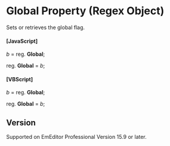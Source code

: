 # Global Property (Regex Object)

Sets or retrieves the global flag.

#### \[JavaScript\]

_b_ = reg. **Global**;

reg. **Global** = _b_;

#### \[VBScript\]

_b_ = reg. **Global**;

reg. **Global** = _b_;

## Version

Supported on EmEditor Professional Version 15.9 or later.
